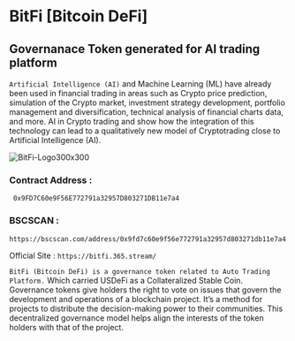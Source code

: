 # BitFi [Bitcoin DeFi]

## Governanace Token generated for AI trading platform

`Artificial Intelligence (AI)` and Machine Learning (ML) have already been used in financial trading in areas such as Crypto price prediction, simulation of the Crypto market, investment strategy development, portfolio management and diversification, technical analysis of financial charts data, and more. AI in Crypto trading and show how the integration of this technology can lead to a qualitatively new model of Cryptotrading close to Artificial Intelligence (AI).

![BitFi-Logo300x300](https://user-images.githubusercontent.com/109957215/185871754-92b565f6-0593-4514-acf1-bc46e3b71f22.png)

### Contract Address :

```
 0x9FD7C60e9F56E772791a32957D803271DB11e7a4
```

### BSCSCAN :

```
https://bscscan.com/address/0x9fd7c60e9f56e772791a32957d803271db11e7a4
```

Official Site : `https://bitfi.365.stream/`

`BitFi (Bitcoin DeFi) is a governance token related to Auto Trading Platform.` Which carried USDeFi as a Collateralized Stable Coin.
Governance tokens give holders the right to vote on issues that govern the development and operations of a blockchain project. It’s a method for projects to distribute the decision-making power to their communities. This decentralized governance model helps align the interests of the token holders with that of the project.
